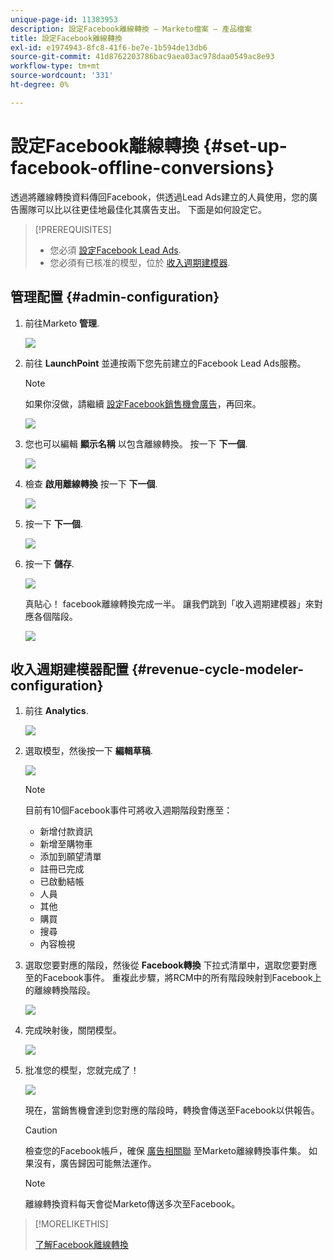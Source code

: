 ```yaml
---
unique-page-id: 11383953
description: 設定Facebook離線轉換 — Marketo檔案 — 產品檔案
title: 設定Facebook離線轉換
exl-id: e1974943-8fc8-41f6-be7e-1b594de13db6
source-git-commit: 41d8762203786bac9aea03ac978daa0549ac8e93
workflow-type: tm+mt
source-wordcount: '331'
ht-degree: 0%

---
```


# 設定Facebook離線轉換 {#set-up-facebook-offline-conversions}

透過將離線轉換資料傳回Facebook，供透過Lead Ads建立的人員使用，您的廣告團隊可以比以往更佳地最佳化其廣告支出。 下面是如何設定它。

>[!PREREQUISITES]
>
>* 您必須 [設定Facebook Lead Ads](/help/marketo/product-docs/demand-generation/facebook/set-up-facebook-lead-ads.md).
>* 您必須有已核准的模型，位於 [收入週期建模器](/help/marketo/product-docs/reporting/revenue-cycle-analytics/revenue-cycle-models/understanding-revenue-models.md).


## 管理配置 {#admin-configuration}

1. 前往Marketo **管理**.

   ![](assets/image2016-11-29-13-3a8-3a45.png)

1. 前往 **LaunchPoint** 並連按兩下您先前建立的Facebook Lead Ads服務。

   >[!NOTE]
   >
   >如果你沒做，請繼續 [設定Facebook銷售機會廣告](/help/marketo/product-docs/demand-generation/facebook/set-up-facebook-lead-ads.md)，再回來。

   ![](assets/image2016-11-29-13-3a10-3a43.png)

1. 您也可以編輯 **顯示名稱** 以包含離線轉換。 按一下 **下一個**.

   ![](assets/image2016-11-29-13-3a12-3a19.png)

1. 檢查 **啟用離線轉換** 按一下 **下一個**.

   ![](assets/image2016-11-29-13-3a13-3a32.png)

1. 按一下 **下一個**.

   ![](assets/image2016-11-29-13-3a14-3a17.png)

1. 按一下 **儲存**.

   ![](assets/image2016-11-29-13-3a14-3a52.png)

   真貼心！ facebook離線轉換完成一半。 讓我們跳到「收入週期建模器」來對應各個階段。

   ![](assets/image2016-11-29-13-3a16-3a55.png)

## 收入週期建模器配置 {#revenue-cycle-modeler-configuration}

1. 前往 **Analytics**.

   ![](assets/image2016-11-29-13-3a29-3a23.png)

1. 選取模型，然後按一下 **編輯草稿**.

   ![](assets/image2016-11-29-13-3a31-3a6.png)

   >[!NOTE]
   >
   >目前有10個Facebook事件可將收入週期階段對應至：
   >
   >* 新增付款資訊
   >* 新增至購物車
   >* 添加到願望清單
   >* 註冊已完成
   >* 已啟動結帳
   >* 人員
   >* 其他
   >* 購買
   >* 搜尋
   >* 內容檢視


1. 選取您要對應的階段，然後從 **Facebook轉換** 下拉式清單中，選取您要對應至的Facebook事件。 重複此步驟，將RCM中的所有階段映射到Facebook上的離線轉換階段。

   ![](assets/1-1.png)

1. 完成映射後，關閉模型。

   ![](assets/2.png)

1. 批准您的模型，您就完成了！

   ![](assets/image2016-11-29-15-3a6-3a30.png)

   現在，當銷售機會達到您對應的階段時，轉換會傳送至Facebook以供報告。

   >[!CAUTION]
   >
   >檢查您的Facebook帳戶，確保 [廣告相關聯](https://www.facebook.com/business/url/?href=%2Fbusiness%2Fhelp%2Fwww%2F1776828022605281&amp;cmsid&amp;creative=link&amp;creative_detail=advertiser-help-center&amp;create_type&amp;destination_cms_id&amp;orig_http_referrer) 至Marketo離線轉換事件集。 如果沒有，廣告歸因可能無法運作。

   >[!NOTE]
   >
   >離線轉換資料每天會從Marketo傳送多次至Facebook。

>[!MORELIKETHIS]
>
>[了解Facebook離線轉換](/help/marketo/product-docs/demand-generation/facebook/understanding-facebook-offline-conversions.md)
